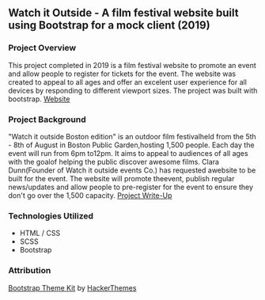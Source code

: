 ## Watch it Outside - A film festival website built using Bootstrap for a mock client (2019)
### Project Overview
This project completed in 2019 is a film festival website to promote an event and allow people to register for tickets for the event. The website was created to appeal to all ages and offer an excelent user experience for all devices by responding to different viewport sizes. The project was built with bootstrap. [Website](https://mint-made.github.io/watch-it-outside/ "Watch it Outside - Film Festival")

### Project Background
"Watch it outside Boston edition" is an outdoor film festivalheld from the 5th - 8th of August in Boston Public Garden,hosting 1,500 people. Each day the event will run from 6pm to12pm. It aims to appeal to audiences of all ages with the goalof helping the public discover awesome films. Clara Dunn(Founder of Watch it outside events Co.) has requested awebsite to be built for the event. The website will promote theevent, publish regular news/updates and allow people to pre-register for the event to ensure they don't go over the 1,500 capacity. [Project Write-Up](https://github.com/mint-made/watch-it-outside/blob/master/Project%20Design%20Brief "Project Design Brief.pdf")

### Technologies Utilized
- HTML / CSS
- SCSS
- Bootstrap

### Attribution
[Bootstrap Theme Kit](https://github.com/HackerThemes/theme-kit) by [HackerThemes](https://hackerthemes.com)
